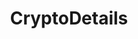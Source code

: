 ---
title: CryptoDetails
description: Realtime crypto detail site 
link: "https://cryptodetails.vercel.app/"
imagePath: "/projects/img-3.webp"
plateformImg: "web.svg"

---